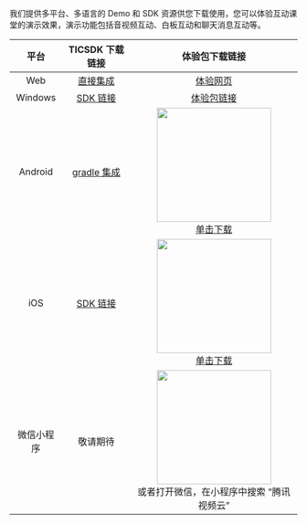 我们提供多平台、多语言的 Demo 和 SDK 资源供您下载使用，您可以体验互动课堂的演示效果，演示功能包括音视频互动、白板互动和聊天消息互动等。

|  平台   |   TICSDK 下载链接  |   体验包下载链接     |
| :-----: | :--------:| :------: |
|   Web   | [直接集成](/document/product/680/17887) |         [体验网页](https://sxb.qcloud.com/web-edu/index.html)         |
|   Windows    | [SDK 链接](http://dldir1.qq.com/hudongzhibo/TICSDK/PC/TICSDK_PC.zip) | [体验包链接](http://dldir1.qq.com/hudongzhibo/TICSDK/PC/TICSDK_PC_Demo.zip) |
| Android | [gradle 集成](/document/product/680/17888) | <img src="https://main.qcloudimg.com/raw/0212900364f576918969b7b56ed93885.png" width="200px" /> <br> [单击下载](http://dldir1.qq.com/hudongzhibo/EDU/android/edu_android.apk)  |
|   iOS   | [SDK 链接](http://dldir1.qq.com/hudongzhibo/TICSDK/iOS/TICSDK.zip)|     <img src="https://main.qcloudimg.com/raw/b364626d3af53db483e3eab5cd1d045a.png" width="200px" /> <br> [单击下载](https://www.pgyer.com/0WzL) |
|   微信小程序   | 敬请期待 |     <img src="https://main.qcloudimg.com/raw/9ec44ec790b46a7d3e6c11082080451d.png" width="200px" /> <br> 或者打开微信，在小程序中搜索 “腾讯视频云”|

